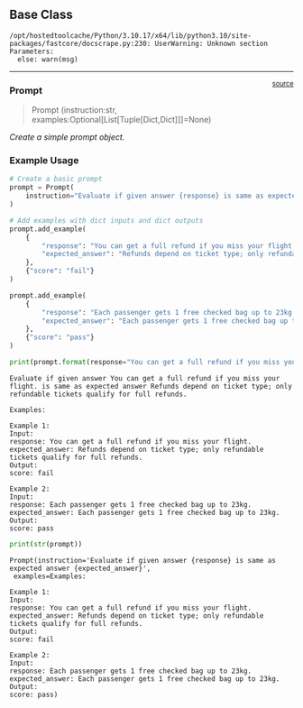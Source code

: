 

<!-- WARNING: THIS FILE WAS AUTOGENERATED! DO NOT EDIT! -->

## Base Class

    /opt/hostedtoolcache/Python/3.10.17/x64/lib/python3.10/site-packages/fastcore/docscrape.py:230: UserWarning: Unknown section Parameters:
      else: warn(msg)

------------------------------------------------------------------------

<a
href="https://github.com/explodinggradients/ragas_experimental/blob/main/ragas_experimental/prompt/base.py#L11"
target="_blank" style="float:right; font-size:smaller">source</a>

### Prompt

>  Prompt (instruction:str, examples:Optional[List[Tuple[Dict,Dict]]]=None)

*Create a simple prompt object.*

### Example Usage

``` python
# Create a basic prompt
prompt = Prompt(
    instruction="Evaluate if given answer {response} is same as expected answer {expected_answer}"
)

# Add examples with dict inputs and dict outputs
prompt.add_example(
    {
        "response": "You can get a full refund if you miss your flight.",
        "expected_answer": "Refunds depend on ticket type; only refundable tickets qualify for full refunds."
    },
    {"score": "fail"}
)

prompt.add_example(
    {
        "response": "Each passenger gets 1 free checked bag up to 23kg.",
        "expected_answer": "Each passenger gets 1 free checked bag up to 23kg."
    },
    {"score": "pass"}
)

print(prompt.format(response="You can get a full refund if you miss your flight.", expected_answer="Refunds depend on ticket type; only refundable tickets qualify for full refunds."))
```

    Evaluate if given answer You can get a full refund if you miss your flight. is same as expected answer Refunds depend on ticket type; only refundable tickets qualify for full refunds.

    Examples:

    Example 1:
    Input:
    response: You can get a full refund if you miss your flight.
    expected_answer: Refunds depend on ticket type; only refundable tickets qualify for full refunds.
    Output:
    score: fail

    Example 2:
    Input:
    response: Each passenger gets 1 free checked bag up to 23kg.
    expected_answer: Each passenger gets 1 free checked bag up to 23kg.
    Output:
    score: pass

``` python
print(str(prompt))
```

    Prompt(instruction='Evaluate if given answer {response} is same as expected answer {expected_answer}',
     examples=Examples:

    Example 1:
    Input:
    response: You can get a full refund if you miss your flight.
    expected_answer: Refunds depend on ticket type; only refundable tickets qualify for full refunds.
    Output:
    score: fail

    Example 2:
    Input:
    response: Each passenger gets 1 free checked bag up to 23kg.
    expected_answer: Each passenger gets 1 free checked bag up to 23kg.
    Output:
    score: pass)
